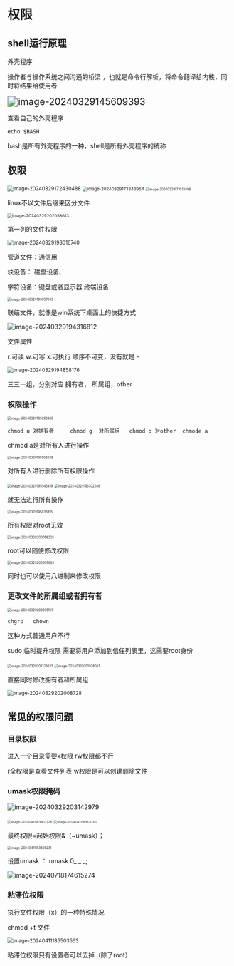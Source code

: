 # 权限

## shell运行原理

外壳程序 

操作者与操作系统之间沟通的桥梁 ，也就是命令行解析，将命令翻译给内核，同时将结果给使用者



<img src="C:\Users\30780\AppData\Roaming\Typora\typora-user-images\image-20240329145609393.png" alt="image-20240329145609393" style="zoom:150%;" />

查看自己的外壳程序

```
echo $BASH
```

bash是所有外壳程序的一种，shell是所有外壳程序的统称

## 权限



<img src="C:\Users\30780\AppData\Roaming\Typora\typora-user-images\image-20240329172430488.png" alt="image-20240329172430488" style="zoom:80%;" />



<img src="C:\Users\30780\AppData\Roaming\Typora\typora-user-images\image-20240329173343964.png" alt="image-20240329173343964" style="zoom:67%;" />

<img src="C:\Users\30780\AppData\Roaming\Typora\typora-user-images\image-20240329173513406.png" alt="image-20240329173513406" style="zoom:50%;" />

linux不以文件后缀来区分文件

<img src="C:\Users\30780\AppData\Roaming\Typora\typora-user-images\image-20240329202058613.png" alt="image-20240329202058613" style="zoom:67%;" />

第一列的文件权限

<img src="C:\Users\30780\AppData\Roaming\Typora\typora-user-images\image-20240329193016740.png" alt="image-20240329193016740" style="zoom:80%;" />

管道文件：通信用

块设备： 磁盘设备、

字符设备：键盘或者显示器 终端设备

<img src="C:\Users\30780\AppData\Roaming\Typora\typora-user-images\image-20240329193057033.png" alt="image-20240329193057033" style="zoom:50%;" />

联结文件，就像是win系统下桌面上的快捷方式



![image-20240329194316812](C:\Users\30780\AppData\Roaming\Typora\typora-user-images\image-20240329194316812.png)

文件属性

r:可读 w:可写 x:可执行   顺序不可变，没有就是 - 

<img src="C:\Users\30780\AppData\Roaming\Typora\typora-user-images\image-20240329194858176.png" alt="image-20240329194858176" style="zoom:80%;" />

三三一组，分别对应  拥有者，  所属组，other

### 权限操作

<img src="C:\Users\30780\AppData\Roaming\Typora\typora-user-images\image-20240329195208369.png" alt="image-20240329195208369" style="zoom:50%;" />

```
chmod u 对拥有者     chmod g  对所属组   chmod o 对other  chmode a
```

chmod   a是对所有人进行操作 

<img src="C:\Users\30780\AppData\Roaming\Typora\typora-user-images\image-20240329195506228.png" alt="image-20240329195506228" style="zoom:50%;" />

对所有人进行删除所有权限操作

<img src="C:\Users\30780\AppData\Roaming\Typora\typora-user-images\image-20240329195546419.png" alt="image-20240329195546419" style="zoom:50%;" />

<img src="C:\Users\30780\AppData\Roaming\Typora\typora-user-images\image-20240329195702288.png" alt="image-20240329195702288" style="zoom:50%;" />

就无法进行所有操作

<img src="C:\Users\30780\AppData\Roaming\Typora\typora-user-images\image-20240329195833815.png" alt="image-20240329195833815" style="zoom:50%;" />

所有权限对root无效

<img src="C:\Users\30780\AppData\Roaming\Typora\typora-user-images\image-20240329200056225.png" alt="image-20240329200056225" style="zoom:50%;" />

root可以随便修改权限

<img src="C:\Users\30780\AppData\Roaming\Typora\typora-user-images\image-20240329200309665.png" alt="image-20240329200309665" style="zoom:50%;" />

同时也可以使用八进制来修改权限

### 更改文件的所属组或者拥有者

<img src="C:\Users\30780\AppData\Roaming\Typora\typora-user-images\image-20240329200935151.png" alt="image-20240329200935151" style="zoom:50%;" />

```
chgrp   chown
```

这种方式普通用户不行

sudo  临时提升权限  需要将用户添加到信任列表里，这需要root身份

<img src="C:\Users\30780\AppData\Roaming\Typora\typora-user-images\image-20240329201325621.png" alt="image-20240329201325621" style="zoom:50%;" />

<img src="C:\Users\30780\AppData\Roaming\Typora\typora-user-images\image-20240329201928051.png" alt="image-20240329201928051" style="zoom:50%;" />

直接同时修改拥有者和所属组

<img src="C:\Users\30780\AppData\Roaming\Typora\typora-user-images\image-20240329202008728.png" alt="image-20240329202008728" style="zoom:80%;" />

## 常见的权限问题

### 目录权限

进入一个目录需要x权限 rw权限都不行   

r全权限是查看文件列表  w权限是可以创建删除文件



### umask权限掩码

![image-20240329203142979](C:\Users\30780\AppData\Roaming\Typora\typora-user-images\image-20240329203142979.png)

<img src="C:\Users\30780\AppData\Roaming\Typora\typora-user-images\image-20240411183303728.png" alt="image-20240411183303728" style="zoom:50%;" />



<img src="C:\Users\30780\AppData\Roaming\Typora\typora-user-images\image-20240411183520107.png" alt="image-20240411183520107" style="zoom:50%;" />

最终权限=起始权限&（~umask）；

<img src="C:\Users\30780\AppData\Roaming\Typora\typora-user-images\image-20240411183628231.png" alt="image-20240411183628231" style="zoom:50%;" />

设置umask  ：      umask  0_ _ _;

![image-20240718174615274](C:\Users\30780\AppData\Roaming\Typora\typora-user-images\image-20240718174615274.png)

### 粘滞位权限

执行文件权限（x）的一种特殊情况

chmod  +t  文件

<img src="C:\Users\30780\AppData\Roaming\Typora\typora-user-images\image-20240411185503563.png" alt="image-20240411185503563" style="zoom:80%;" />

粘滞位权限只有设置者可以去掉（除了root）

